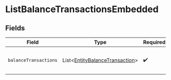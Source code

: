 # ListBalanceTransactionsEmbedded


## Fields

| Field                                                                                  | Type                                                                                   | Required                                                                               | Description                                                                            |
| -------------------------------------------------------------------------------------- | -------------------------------------------------------------------------------------- | -------------------------------------------------------------------------------------- | -------------------------------------------------------------------------------------- |
| `balanceTransactions`                                                                  | List\<[EntityBalanceTransaction](../../models/components/EntityBalanceTransaction.md)> | :heavy_check_mark:                                                                     | An array of balance transaction objects.                                               |